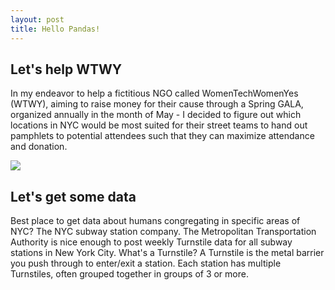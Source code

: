 ```yaml
---
layout: post
title: Hello Pandas!
---
```


## Let's help WTWY

In my endeavor to help a fictitious NGO called WomenTechWomenYes (WTWY), aiming to raise money for their cause through a Spring GALA, organized annually in the month of May - I decided to figure out which locations in NYC would be most suited for their street teams to hand out pamphlets to potential attendees such that they can maximize attendance and donation.

![](/Users/yajasdwivedi/Downloads/IMG_4444.jpg)

## Let's get some data

Best place to get data about humans congregating in specific areas of NYC?
The NYC subway station company.
The Metropolitan Transportation Authority is nice enough to post weekly Turnstile data for all subway stations in New York City.
What's a Turnstile? A Turnstile is the metal barrier you push through to enter/exit a station. Each station has multiple Turnstiles, often grouped together in groups of 3 or more.

![]()
